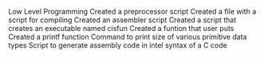 Low Level Programming
Created a preprocessor script
Created a file with a script for compiling
Created an assembler script
Created a script that creates an executable named cisfun 
Created a funtion that user puts
Created a printf function
Command to print size of various primitive data types
Script to generate assembly code in intel syntax of a C code
